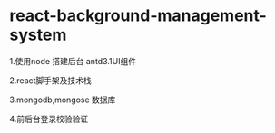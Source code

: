 # react-background-management-system

1.使用node 搭建后台 antd3.1UI组件 

2.react脚手架及技术栈

3.mongodb,mongose 数据库

4.前后台登录校验验证